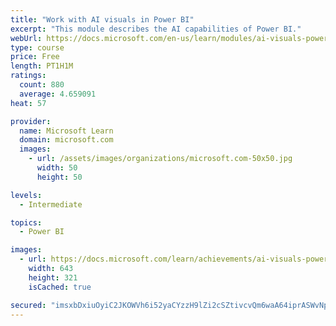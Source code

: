 ```yaml
---
title: "Work with AI visuals in Power BI"
excerpt: "This module describes the AI capabilities of Power BI."
webUrl: https://docs.microsoft.com/en-us/learn/modules/ai-visuals-power-bi/
type: course
price: Free
length: PT1H1M
ratings:
  count: 880
  average: 4.659091
heat: 57

provider:
  name: Microsoft Learn
  domain: microsoft.com
  images:
    - url: /assets/images/organizations/microsoft.com-50x50.jpg
      width: 50
      height: 50

levels:
  - Intermediate

topics:
  - Power BI

images:
  - url: https://docs.microsoft.com/learn/achievements/ai-visuals-power-bi-social.png
    width: 643
    height: 321
    isCached: true

secured: "imsxbDxiuOyiC2JKOWVh6i52yaCYzzH9lZi2cSZtivcvQm6waA64iprASWvNpTzHpx/RtkkacfnB96JvaWObakC9UNDo7XzzN3EoFsvqYatlxJIag902jcQ8Gw49Nan+833Fct83YowjnsYSHJMPUPpQlhyg5u559YLWmS8xVtQoKmkSVkNkYDtjsA0YJFDl6pPRqsJcvP/Z9FVjJ9R1O35Hx+RKOLWq+Brviz7RPFVSEowJxqckwn/9Tiq+nIjPamB1WbISGVy4yMGoA7C6TpN5ux4kcV7ZWGM+UYXwnL4f2Jl+MaxlgF7KxNSUJs28czNhCJxm7cQrIqvh/5JbKPcaY4RGLGT6hIg3c7POODFHdpOa5qmP8LgKuP4T+8F+njuRllpcbZp2eNZytdkBOEqjuGV+tz4Ntb0gfXyFivo=;9mhK2Jd7hbaTUVZ5GBzIOg=="
---
```


